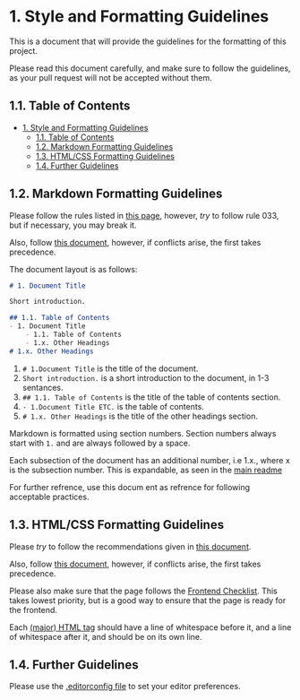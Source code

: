 # 1. Style and Formatting Guidelines

This is a document that will provide the guidelines for the formatting of this project.

Please read this document carefully, and make sure to follow the guidelines, as your pull request will not be accepted without them.

## 1.1. Table of Contents

- [1. Style and Formatting Guidelines](#1-style-and-formatting-guidelines)
  - [1.1. Table of Contents](#11-table-of-contents)
  - [1.2. Markdown Formatting Guidelines](#12-markdown-formatting-guidelines)
  - [1.3. HTML/CSS Formatting Guidelines](#13-htmlcss-formatting-guidelines)
  - [1.4. Further Guidelines](#14-further-guidelines)

## 1.2. Markdown Formatting Guidelines

Please follow the rules listed in [this page](https://github.com/DavidAnson/markdownlint/blob/v0.24.0/doc/Rules.md), however, *try* to follow rule 033, but if necessary, you may break it.

Also, follow [this document](https://github.com/google/styleguide/blob/gh-pages/docguide/style.md), however, if conflicts arise, the first takes precedence.

The document layout is as follows:

```markdown
# 1. Document Title

Short introduction.

## 1.1. Table of Contents
- 1. Document Title
    - 1.1. Table of Contents
    - 1.x. Other Headings
# 1.x. Other Headings
```

1. `# 1.Document Title` is the title of the document.
2. `Short introduction.` is a short introduction to the document, in 1-3 sentances.
3. `## 1.1. Table of Contents` is the title of the table of contents section.
4. `- 1.Document Title ETC.` is the table of contents.
5. `# 1.x. Other Headings` is the title of the other headings section.

Markdown is formatted using section numbers. Section numbers always start with `1.` and are always followed by a space.

Each subsection of the document has an additional number, i.e 1.x., where x is the subsection number. This is expandable, as seen in the [main readme](../README.md#123-license)

For further refrence, use this docum    ent as refrence for following acceptable practices.

## 1.3. HTML/CSS Formatting Guidelines

Please *try* to follow the recommendations given in [this document](https://google.github.io/styleguide/htmlcssguide.html#CSS).

Also, follow [this document](https://github.com/necolas/idiomatic-css), however, if conflicts arise, the first takes precedence.

Please also make sure that the page follows the [Frontend Checklist](https://github.com/thedaviddias/Front-End-Checklist). This takes lowest priority, but is a good way to ensure that the page is ready for the frontend.

Each [(major) HTML tag](majorTags.md) should have a line of whitespace before it, and a line of whitespace after it, and should be on its own line.

## 1.4. Further Guidelines

Please use the [.editorconfig file](../.editorconfig) to set your editor preferences.
